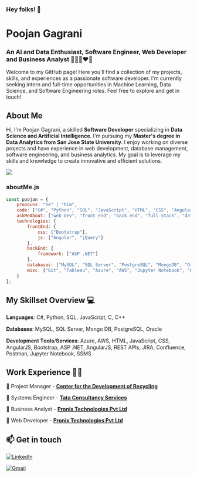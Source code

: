 ### Hey folks! 👋

<!--
**poojan243/poojan243** is a ✨ _special_ ✨ repository because its `README.md` (this file) appears on your GitHub profile.

Here are some ideas to get you started:

- 🔭 I’m currently working on ...
- 🌱 I’m currently learning ...
- 👯 I’m looking to collaborate on ...
- 🤔 I’m looking for help with ...
- 💬 Ask me about ...
- 📫 How to reach me: ...
- 😄 Pronouns: ...
- ⚡ Fun fact: ...
-->

# Poojan Gagrani
### An AI and Data Enthusiast, Software Engineer, Web Developer and Business Analyst 🧑🏻‍💻❤️‍🔥
Welcome to my GitHub page! Here you'll find a collection of my projects, skills, and experiences as a passionate software developer. I'm currently seeking intern and full-time opportunities in Machine Learning, Data Science, and Software Engineering roles. Feel free to explore and get in touch!

## About Me
Hi, I'm Poojan Gagrani, a skilled **Software Developer** specializing in **Data Science and Artificial Intelligence**. I'm pursuing my  **Master's degree in Data Analytics from San Jose State University**. I enjoy working on diverse projects and have experience in web development, database management, software engineering, and business analytics. My goal is to leverage my skills and knowledge to create innovative and efficient solutions.

![](https://komarev.com/ghpvc/?username=poojan243&color=blueviolet)

<!--Credits for template: https://github.com/amadoabaca -->

### aboutMe.js

```javascript
const poojan = {
    pronouns: "he" | "him",
    code: ["C#", "Python", "SQL", "JavaScript", "HTML", "CSS", "AngularJS"],
    askMeAbout: ["web dev", "front end", "back end", "full stack", "data analytics", "machine learning", "spirituality"],
    technologies: {
        frontEnd: {
            css: ["Bootstrap"],
            js: ["Angular", "jQuery"]
        },
        backEnd: {
            framework: ["ASP .NET"]
        },
        databases: ["MySQL", "SQL Server", "PostgreSQL", "MongoDB", "Oracle"],
        misc: ["Git", "Tableau", "Azure", "AWS", "Jupyter Notebook", "ETL"]
    }
};
```


<!-- section - skills -->

## My Skillset Overview 💻

𝐋𝐚𝐧𝐠𝐮𝐚𝐠𝐞𝐬: C#, Python, SQL, JavaScript, C, C++

𝐃𝐚𝐭𝐚𝐛𝐚𝐬𝐞𝐬: MySQL, SQL Server, Mongo DB, PostgreSQL, Oracle 

𝐃𝐞𝐯𝐞𝐥𝐨𝐩𝐦𝐞𝐧𝐭 𝐓𝐨𝐨𝐥𝐬/𝐒𝐞𝐫𝐯𝐢𝐜𝐞𝐬: Azure, AWS, HTML, JavaScript, CSS, AngularJS, Bootstrap, ASP .NET, AngularJS, REST APIs, JIRA, Confluence, Postman, Jupyter Notebook, SSMS 

<!-- section - skills -->


<!-- section - job details -->

## Work Experience 👨‍💼

📌 Project Manager - [**Center for the Development of Recycling**](https://www.recyclestuff.org)

📌 Systems Engineer - [**Tata Consultancy Services**](https://www.tcs.com)

📌 Business Analyst - [**Pronix Technologies Pvt Ltd**](https://www.pronixtech.com)

📌 Web Developer - [**Pronix Technologies Pvt Ltd**](https://www.pronixtech.com)


<!-- certification - skills --

## Certifications:

[**Certified AWS Cloud Architect**](https://www.credly.com/badges/deabd030-6871-4d6d-9363-c50a1059b656/public_url)

-- certification - skills -->


## 📫 Get in touch

<a href="https://www.linkedin.com/in/poojan-gagrani/"><img alt="LinkedIn" src="https://img.shields.io/badge/linkedin%20-%230077B5.svg?&style=flat&logo=linkedin&logoColor=white"/></a> &nbsp;

<a href="mailto:gagranipoojan@yahoo.com"><img alt="Gmail" src="https://img.shields.io/badge/Gmail-D14836?style=flat&logo=gmail&logoColor=white" /></a> &nbsp;
